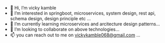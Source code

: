 - 👋 Hi, I’m vicky kamble
- 👀 I’m interested in springboot, microservices, system design, rest api, schema design, design principle etc ...
- 🌱 I’m currently learning microservices and arcitecture design patterns...
- 💞️ I’m looking to collaborate on above technologies...
- 📫 you can reach out to me on vickykamble068@gmail.com ...

<!---
vicky-kamble-7825/vicky-kamble-7825 is a ✨ special ✨ repository because its `README.md` (this file) appears on your GitHub profile.
You can click the Preview link to take a look at your changes.
--->
